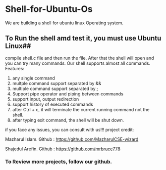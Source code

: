 # Shell-for-Ubuntu-Os
We are building a shell for ubuntu linux Operating system.
## To Run the shell amd test it, you must use Ubuntu Linux##
compile shell.c file and then run the file.
After that the shell will open and you can try many commands.
Our shell supports almost all commands.
Features:
1. any single command
3. multple command support separated by &&
4. multiple command support separated by ;
5. Support pipe operator and piping between commands
6. support input, output redirection
7. support history of executed commands
8. after Ctrl + c, it will terminate the current running command not the shell.
9. after typing exit command, the shell will be shut down.

if you face any issues, you can consult with us!!!
project credit:


Mazharul Islam. Github : https://github.com/MazharulCSE-wizard


Shajedul Arefin. Github : https://github.com/mrbruce778



### To Review more projects, follow our github.
